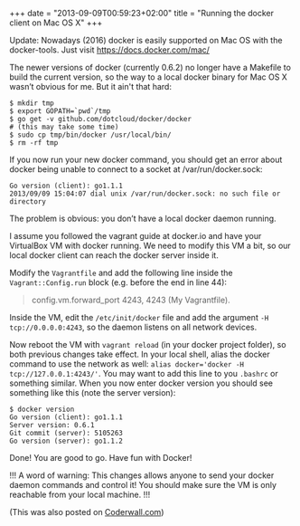+++
date = "2013-09-09T00:59:23+02:00"
title = "Running the docker client on Mac OS X"
+++

Update: Nowadays (2016) docker is easily supported on Mac OS with the docker-tools. Just visit https://docs.docker.com/mac/

The newer versions of docker (currently 0.6.2) no longer have a Makefile to build the current version, so the way to a local docker binary for Mac OS X wasn’t obvious for me. But it ain't that hard:

```
$ mkdir tmp
$ export GOPATH=`pwd`/tmp
$ go get -v github.com/dotcloud/docker/docker
# (this may take some time)
$ sudo cp tmp/bin/docker /usr/local/bin/
$ rm -rf tmp
```

If you now run your new docker command, you should get an error about docker being unable to connect to a socket at /var/run/docker.sock:

```$ docker  version
Go version (client): go1.1.1
2013/09/09 15:04:07 dial unix /var/run/docker.sock: no such file or directory
```

The problem is obvious: you don’t have a local docker daemon running.

I assume you followed the vagrant guide at docker.io and have your VirtualBox VM with docker running. We need to modify this VM a bit, so our local docker client can reach the docker server inside it.

Modify the `Vagrantfile` and add the following line inside the `Vagrant::Config.run` block (e.g. before the end in line 44):

> config.vm.forward_port 4243, 4243 (My Vagrantfile).

Inside the VM, edit the `/etc/init/docker` file and add the argument `-H tcp://0.0.0.0:4243`, so the daemon listens on all network devices.

Now reboot the VM with `vagrant reload` (in your docker project folder), so both previous changes take effect.
In your local shell, alias the docker command to use the network as well: `alias docker='docker -H tcp://127.0.0.1:4243/'`. You may want to add this line to you `.bashrc` or something similar.
When you now enter docker version you should see something like this (note the server version):

```
$ docker version
Go version (client): go1.1.1
Server version: 0.6.1
Git commit (server): 5105263
Go version (server): go1.1.2
```

Done! You are good to go. Have fun with Docker!

!!! A word of warning: This changes allows anyone to send your docker daemon commands and control it! You should make sure the VM is only reachable from your local machine. !!!

(This was also posted on [Coderwall.com](http://web.archive.org/web/20141218030327/https://coderwall.com/p/r6ivdq))
